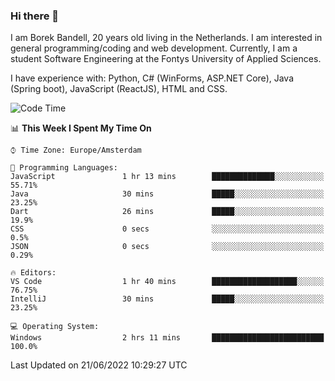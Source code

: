 ### Hi there 👋

I am Borek Bandell, 20 years old living in the Netherlands. I am interested in general programming/coding and web development. Currently, I am a student Software Engineering at the Fontys University of Applied Sciences.

I have experience with: Python, C# (WinForms, ASP.NET Core), Java (Spring boot), JavaScript (ReactJS), HTML and CSS.

<!--START_SECTION:waka-->
![Code Time](http://img.shields.io/badge/Code%20Time-186%20hrs%2049%20mins-blue)

📊 **This Week I Spent My Time On** 

```text
⌚︎ Time Zone: Europe/Amsterdam

💬 Programming Languages: 
JavaScript               1 hr 13 mins        ██████████████░░░░░░░░░░░   55.71% 
Java                     30 mins             █████░░░░░░░░░░░░░░░░░░░░   23.25% 
Dart                     26 mins             █████░░░░░░░░░░░░░░░░░░░░   19.9% 
CSS                      0 secs              ░░░░░░░░░░░░░░░░░░░░░░░░░   0.5% 
JSON                     0 secs              ░░░░░░░░░░░░░░░░░░░░░░░░░   0.29%

🔥 Editors: 
VS Code                  1 hr 40 mins        ███████████████████░░░░░░   76.75% 
IntelliJ                 30 mins             █████░░░░░░░░░░░░░░░░░░░░   23.25%

💻 Operating System: 
Windows                  2 hrs 11 mins       █████████████████████████   100.0%

```


 Last Updated on 21/06/2022 10:29:27 UTC
<!--END_SECTION:waka-->

<!--**tcBorek2002/tcBorek2002** is a ✨ _special_ ✨ repository because its `README.md` (this file) appears on your GitHub profile.

Here are some ideas to get you started:

- 🔭 I’m currently working on ...
- 🌱 I’m currently learning ...
- 👯 I’m looking to collaborate on ...
- 🤔 I’m looking for help with ...
- 💬 Ask me about ...
- 📫 How to reach me: ...
- 😄 Pronouns: ...
- ⚡ Fun fact: ...
-->
